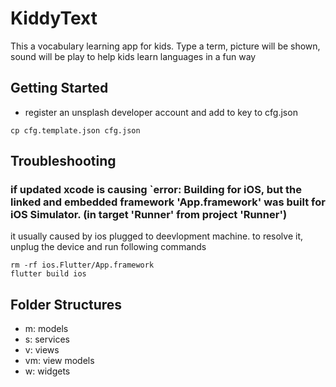 # KiddyText

This a vocabulary learning app for kids. Type a term, picture will be shown, sound will be play to help kids learn languages in a fun way

## Getting Started

- register an unsplash developer account and add to key to cfg.json
```
cp cfg.template.json cfg.json
```

## Troubleshooting

### if updated xcode is causing `error: Building for iOS, but the linked and embedded framework 'App.framework' was built for iOS Simulator. (in target 'Runner' from project 'Runner')

it usually caused by ios plugged to deevlopment machine. to resolve it, unplug the device and run following commands
```
rm -rf ios.Flutter/App.framework
flutter build ios
```

## Folder Structures
- m: models
- s: services
- v: views
- vm: view models
- w: widgets